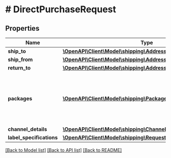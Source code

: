 # # DirectPurchaseRequest

## Properties

Name | Type | Description | Notes
------------ | ------------- | ------------- | -------------
**ship_to** | [**\OpenAPI\Client\Model\shipping\Address**](Address.md) |  | [optional]
**ship_from** | [**\OpenAPI\Client\Model\shipping\Address**](Address.md) |  | [optional]
**return_to** | [**\OpenAPI\Client\Model\shipping\Address**](Address.md) |  | [optional]
**packages** | [**\OpenAPI\Client\Model\shipping\Package[]**](Package.md) | A list of packages to be shipped through a shipping service offering. | [optional]
**channel_details** | [**\OpenAPI\Client\Model\shipping\ChannelDetails**](ChannelDetails.md) |  |
**label_specifications** | [**\OpenAPI\Client\Model\shipping\RequestedDocumentSpecification**](RequestedDocumentSpecification.md) |  | [optional]

[[Back to Model list]](../../README.md#models) [[Back to API list]](../../README.md#endpoints) [[Back to README]](../../README.md)
